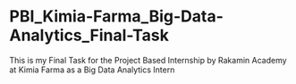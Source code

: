 # PBI_Kimia-Farma_Big-Data-Analytics_Final-Task
This is my Final Task for the Project Based Internship by Rakamin Academy at Kimia Farma as a Big Data Analytics Intern
